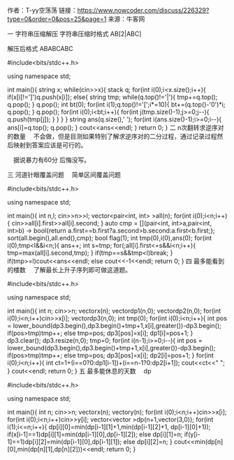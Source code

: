 作者：T-yy空荡荡
链接：https://www.nowcoder.com/discuss/226329?type=0&order=0&pos=25&page=1
来源：牛客网

一 字符串压缩解压
字符串压缩时格式 AB[2|ABC]

解压后格式 ABABCABC

#include<bits/stdc++.h>

using namespace std;

int main(){
    string x;
    while(cin>>x){
        stack<char> q;
        for(int i(0);i<x.size();i++){
            if(x[i]!=']')q.push(x[i]);
            else{
                string tmp;
                while(q.top()!='|'){
                    tmp+=q.top();
                    q.pop();
                }
                q.pop();
                int bt(0);
                for(int i(1);q.top()!='[';i*=10){
                    bt+=(q.top()-'0')*i;
                    q.pop();
                }
                q.pop();
                for(int i(0);i<bt;i++){
                    for(int j(tmp.size()-1);j>=0;j--){
                        q.push(tmp[j]);
                    }
                }
            }
        }
        string ans(q.size(),' ');
        for(int i(ans.size()-1);i>=0;i--){
            ans[i]=q.top();
            q.pop();
        }
        cout<<ans<<endl;
    }
    return 0;
}
二 n次翻转求逆序对的数量
 不会做，但是目测如果特别了解求逆序对的二分过程，通过记录过程然后映射到答案应该是可行的。

 据说暴力有60分 后悔没写。

三 河道针眼覆盖问题
 简单区间覆盖问题

#include<bits/stdc++.h>

using namespace std;

int main(){
    int n,l;
    cin>>n>>l;
    vector<pair<int, int> >all(n);
    for(int i(0);i<n;i++){
        cin>>all[i].first>>all[i].second;
    }
    auto cmp = [](pair<int, int>a,pair<int, int>b) -> bool{return a.first==b.first?a.second>b.second:a.first<b.first;};
    sort(all.begin(),all.end(),cmp);
    bool flag(1);
    int tmp(0),i(0),ans(0);
    for(int i(0);tmp<l&&i<n;){
        ans++;
        int s=tmp;
        for(;all[i].first<=s&&i<n;i++){
            tmp=max(all[i].second,tmp);
        }
        if(tmp==s&&tmp<l)break;
    }
    if(tmp>=l)cout<<ans<<endl;
    else cout<<-1<<endl;
    return 0;
}
四 最多能看到的楼数
 了解最长上升子序列即可做这道题。

#include<bits/stdc++.h>

using namespace std;

int main(){
    int n;
    cin>>n;
    vector<int>x(n);
    vector<int>dp1(n,0);
    vector<int>dp2(n,0);
    for(int i(0);i<n;i++)cin>>x[i];
    vector<int>dp3(n,0);
    int tmp(0);
    for(int i(0);i<n;i++){
        int pos = lower_bound(dp3.begin(),dp3.begin()+tmp+1,x[i],greater<int>())-dp3.begin();
        if(pos>tmp)tmp++;
        else tmp=pos;
        dp3[pos]=x[i];
        dp1[i]=pos+1;
    }
    dp3.clear();
    dp3.resize(n,0);
    tmp=0;
    for(int i(n-1);i>=0;i--){
        int pos = lower_bound(dp3.begin(),dp3.begin()+tmp+1,x[i],greater<int>())-dp3.begin();
        if(pos>tmp)tmp++;
        else tmp=pos;
        dp3[pos]=x[i];
        dp2[i]=pos+1;
    }
    for(int i(0);i<n;i++){
        int ct=1+(i==0?0:dp1[i-1])+(i==n-1?0:dp2[i+1]);
        cout<<ct<<" ";
    }
    cout<<endl;
    return 0;
}
五 最多能休息的天数
 dp

#include<bits/stdc++.h>

using namespace std;

int main(){
    int n;
    cin>>n;
    vector<int>x(n);
    vector<int>y(n);
    for(int i(0);i<n;i++)cin>>x[i];
    for(int i(0);i<n;i++)cin>>y[i];
    vector<vector<int> >dp(n+1,vector<int>(3,0));
    for(int i(1);i<=n;i++){
        dp[i][0]=min(dp[i-1][1]+1,min(dp[i-1][2]+1, dp[i-1][0]+1));
        if(x[i-1]==1)dp[i][1]=min(dp[i-1][0],dp[i-1][2]);
        else dp[i][1]=n;
        if(y[i-1]==1)dp[i][2]=min(dp[i-1][0],dp[i-1][1]);
        else dp[i][2]=n;
    }
    cout<<min(dp[n][0],min(dp[n][1],dp[n][2]))<<endl;
    return 0;
}    